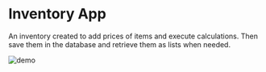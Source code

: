 <h1>Inventory App</h2>

An inventory created to add prices of items and execute calculations. Then save them in the database and retrieve them as lists when needed. 

![demo](https://user-images.githubusercontent.com/74457911/159152625-7b321489-cce7-4348-aa9e-16ff261f651d.png)
